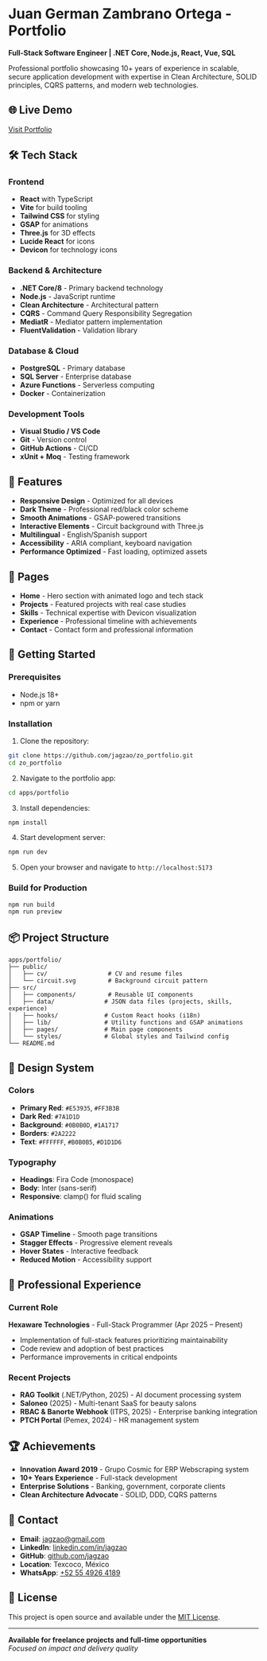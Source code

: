 # Juan German Zambrano Ortega - Portfolio

**Full-Stack Software Engineer | .NET Core, Node.js, React, Vue, SQL**

Professional portfolio showcasing 10+ years of experience in scalable, secure application development with expertise in Clean Architecture, SOLID principles, CQRS patterns, and modern web technologies.

## 🌐 Live Demo
[Visit Portfolio](https://zo-portfolio.vercel.app)

## 🛠 Tech Stack

### Frontend
- **React** with TypeScript
- **Vite** for build tooling
- **Tailwind CSS** for styling
- **GSAP** for animations
- **Three.js** for 3D effects
- **Lucide React** for icons
- **Devicon** for technology icons

### Backend & Architecture
- **.NET Core/8** - Primary backend technology
- **Node.js** - JavaScript runtime
- **Clean Architecture** - Architectural pattern
- **CQRS** - Command Query Responsibility Segregation
- **MediatR** - Mediator pattern implementation
- **FluentValidation** - Validation library

### Database & Cloud
- **PostgreSQL** - Primary database
- **SQL Server** - Enterprise database
- **Azure Functions** - Serverless computing
- **Docker** - Containerization

### Development Tools
- **Visual Studio / VS Code**
- **Git** - Version control
- **GitHub Actions** - CI/CD
- **xUnit + Moq** - Testing framework

## 🎯 Features

- **Responsive Design** - Optimized for all devices
- **Dark Theme** - Professional red/black color scheme
- **Smooth Animations** - GSAP-powered transitions
- **Interactive Elements** - Circuit background with Three.js
- **Multilingual** - English/Spanish support
- **Accessibility** - ARIA compliant, keyboard navigation
- **Performance Optimized** - Fast loading, optimized assets

## 📱 Pages

- **Home** - Hero section with animated logo and tech stack
- **Projects** - Featured projects with real case studies
- **Skills** - Technical expertise with Devicon visualization
- **Experience** - Professional timeline with achievements
- **Contact** - Contact form and professional information

## 🚀 Getting Started

### Prerequisites
- Node.js 18+ 
- npm or yarn

### Installation

1. Clone the repository:
```bash
git clone https://github.com/jagzao/zo_portfolio.git
cd zo_portfolio
```

2. Navigate to the portfolio app:
```bash
cd apps/portfolio
```

3. Install dependencies:
```bash
npm install
```

4. Start development server:
```bash
npm run dev
```

5. Open your browser and navigate to `http://localhost:5173`

### Build for Production

```bash
npm run build
npm run preview
```

## 📦 Project Structure

```
apps/portfolio/
├── public/
│   ├── cv/                 # CV and resume files
│   └── circuit.svg         # Background circuit pattern
├── src/
│   ├── components/         # Reusable UI components
│   ├── data/              # JSON data files (projects, skills, experience)
│   ├── hooks/             # Custom React hooks (i18n)
│   ├── lib/               # Utility functions and GSAP animations
│   ├── pages/             # Main page components
│   └── styles/            # Global styles and Tailwind config
└── README.md
```

## 🎨 Design System

### Colors
- **Primary Red**: `#E53935`, `#FF3B3B`
- **Dark Red**: `#7A1D1D`
- **Background**: `#0B0B0D`, `#1A1717`
- **Borders**: `#2A2222`
- **Text**: `#FFFFFF`, `#B0B0B5`, `#D1D1D6`

### Typography
- **Headings**: Fira Code (monospace)
- **Body**: Inter (sans-serif)
- **Responsive**: clamp() for fluid scaling

### Animations
- **GSAP Timeline** - Smooth page transitions
- **Stagger Effects** - Progressive element reveals
- **Hover States** - Interactive feedback
- **Reduced Motion** - Accessibility support

## 💼 Professional Experience

### Current Role
**Hexaware Technologies** - Full-Stack Programmer (Apr 2025 – Present)
- Implementation of full-stack features prioritizing maintainability
- Code review and adoption of best practices
- Performance improvements in critical endpoints

### Recent Projects
- **RAG Toolkit** (.NET/Python, 2025) - AI document processing system
- **Saloneo** (2025) - Multi-tenant SaaS for beauty salons
- **RBAC & Banorte Webhook** (ITPS, 2025) - Enterprise banking integration
- **PTCH Portal** (Pemex, 2024) - HR management system

## 🏆 Achievements

- **Innovation Award 2019** - Grupo Cosmic for ERP Webscraping system
- **10+ Years Experience** - Full-stack development
- **Enterprise Solutions** - Banking, government, corporate clients
- **Clean Architecture Advocate** - SOLID, DDD, CQRS patterns

## 📧 Contact

- **Email**: [jagzao@gmail.com](mailto:jagzao@gmail.com)
- **LinkedIn**: [linkedin.com/in/jagzao](https://linkedin.com/in/jagzao)
- **GitHub**: [github.com/jagzao](https://github.com/jagzao)
- **Location**: Texcoco, México
- **WhatsApp**: [+52 55 4926 4189](https://wa.me/525549264189)

## 📄 License

This project is open source and available under the [MIT License](LICENSE).

---

**Available for freelance projects and full-time opportunities**  
*Focused on impact and delivery quality*